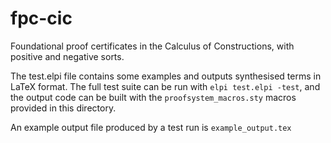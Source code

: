 # fpc-cic

Foundational proof certificates in the Calculus of Constructions, with positive and negative sorts.

The test.elpi file contains some examples and outputs synthesised terms in LaTeX format.
The full test suite can be run with `elpi test.elpi -test`, and the output code can be
built with the `proofsystem_macros.sty` macros provided in this directory.

An example output file produced by a test run is `example_output.tex`
